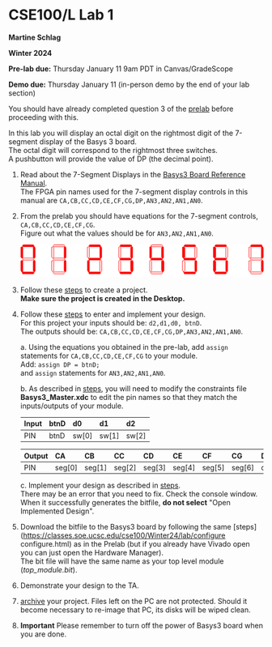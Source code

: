 # CSE100/L Lab 1

**Martine Schlag**

**Winter 2024**

**Pre-lab due:** Thursday January 11 9am PDT in Canvas/GradeScope

**Demo due:** Thursday January 11 (in-person demo by the end of your lab section)

You should have already completed question 3 of the [prelab](prelab1.html) before proceeding with this.

In this lab you will display an octal digit on the rightmost digit of the 7-segment display of the Basys 3 board.  
The octal digit will correspond to the rightmost three switches.  
A pushbutton will provide the value of DP (the decimal point).

1. Read about the 7-Segment Displays in the [Basys3 Board Reference Manual](https://reference.digilentinc.com/reference/programmable-logic/basys-3/reference-manual).  
   The FPGA pin names used for the 7-segment display controls in this manual are `CA,CB,CC,CD,CE,CF,CG,DP,AN3,AN2,AN1,AN0`.
   
2. From the prelab you should have equations for the 7-segment controls, `CA,CB,CC,CD,CE,CF,CG`.  
   Figure out what the values should be for `AN3,AN2,AN1,AN0`.

   ![7 Segment Display](7seg-8.gif)

3. Follow these [steps](https://classes.soe.ucsc.edu/cse100/Winter24/lab/new_project/new_project.html) to create a project.  
   **Make sure the project is created in the Desktop.**

4. Follow these [steps](https://classes.soe.ucsc.edu/cse100/Winter24/lab/design/design.html) to enter and implement your design.  
   For this project your inputs should be: `d2,d1,d0, btnD`.  
   The outputs should be: `CA,CB,CC,CD,CE,CF,CG,DP,AN3,AN2,AN1,AN0`.
   
   a. Using the equations you obtained in the pre-lab, add `assign` statements for `CA,CB,CC,CD,CE,CF,CG` to your module.  
      Add: `assign DP = btnD;`  
      and `assign` statements for `AN3,AN2,AN1,AN0`.
   
   b. As described in [steps](https://classes.soe.ucsc.edu/cse100/Winter24/lab/design/design.html), you will need to modify the constraints file **Basys3_Master.xdc** to edit the pin names so that they match the inputs/outputs of your module.

   | Input | btnD | d0    | d1    | d2    |
   | ----- | ---- | ----- | ----- | ----- |
   | PIN   | btnD | sw[0] | sw[1] | sw[2] |

   | Output | CA     | CB     | CC     | CD     | CE     | CF     | CG     | DP | AN0   | AN1   | AN2   | AN3   |
   | ------ | ------ | ------ | ------ | ------ | ------ | ------ | ------ | -- | ----- | ----- | ----- | ----- |
   | PIN    | seg[0] | seg[1] | seg[2] | seg[3] | seg[4] | seg[5] | seg[6] | dp | an[0] | an[1] | an[2] | an[3] |

   c. Implement your design as described in [steps](https://classes.soe.ucsc.edu/cse100/Winter24/lab/design/design.html).  
   There may be an error that you need to fix. Check the console window.  
   When it successfully generates the bitfile, **do not select** "Open Implemented Design".

5. Download the bitfile to the Basys3 board by following the same [steps](https://classes.soe.ucsc.edu/cse100/Winter24/lab/configure configure.html) as in the Prelab (but if you already have Vivado open you can just open the Hardware Manager).  
   The bit file will have the same name as your top level module (*top_module.bit*).

6. Demonstrate your design to the TA.

7. [archive](https://classes.soe.ucsc.edu/cse100/Winter24/lab/archive/archive.html) your project. Files left on the PC are not protected. Should it become necessary to re-image that PC, its disks will be wiped clean.

8. **Important** Please remember to turn off the power of Basys3 board when you are done.
